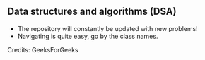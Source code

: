 ## Data structures and algorithms (DSA)
- The repository will constantly be updated with new problems!
- Navigating is quite easy, go by the class names.

Credits: GeeksForGeeks
